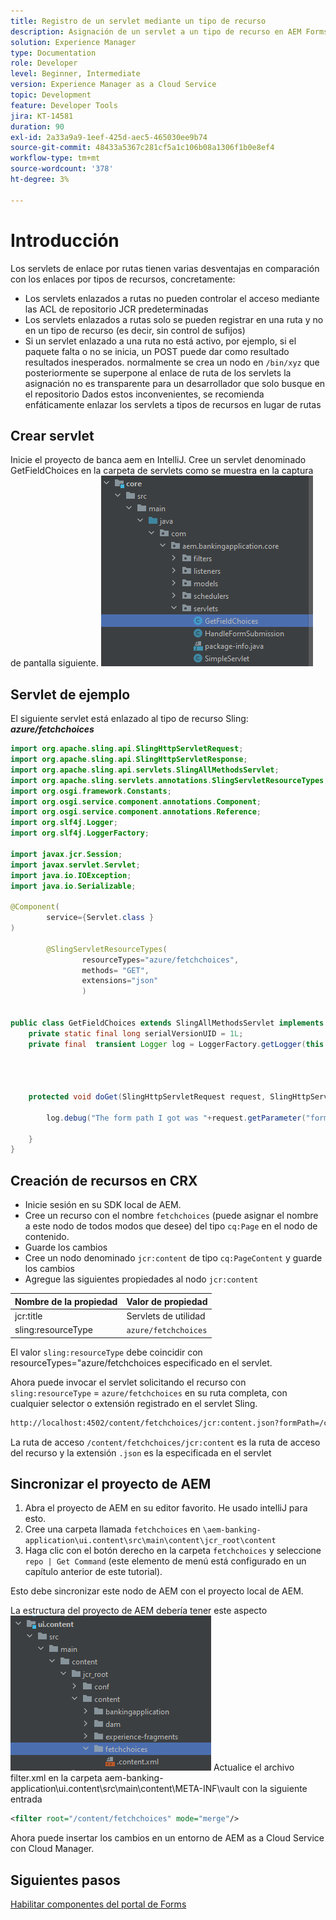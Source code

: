 ```yaml
---
title: Registro de un servlet mediante un tipo de recurso
description: Asignación de un servlet a un tipo de recurso en AEM Forms CS
solution: Experience Manager
type: Documentation
role: Developer
level: Beginner, Intermediate
version: Experience Manager as a Cloud Service
topic: Development
feature: Developer Tools
jira: KT-14581
duration: 90
exl-id: 2a33a9a9-1eef-425d-aec5-465030ee9b74
source-git-commit: 48433a5367c281cf5a1c106b08a1306f1b0e8ef4
workflow-type: tm+mt
source-wordcount: '378'
ht-degree: 3%

---
```


# Introducción

Los servlets de enlace por rutas tienen varias desventajas en comparación con los enlaces por tipos de recursos, concretamente:

* Los servlets enlazados a rutas no pueden controlar el acceso mediante las ACL de repositorio JCR predeterminadas
* Los servlets enlazados a rutas solo se pueden registrar en una ruta y no en un tipo de recurso (es decir, sin control de sufijos)
* Si un servlet enlazado a una ruta no está activo, por ejemplo, si el paquete falta o no se inicia, un POST puede dar como resultado resultados inesperados. normalmente se crea un nodo en `/bin/xyz` que posteriormente se superpone al enlace de ruta de los servlets
la asignación no es transparente para un desarrollador que solo busque en el repositorio
Dados estos inconvenientes, se recomienda enfáticamente enlazar los servlets a tipos de recursos en lugar de rutas

## Crear servlet

Inicie el proyecto de banca aem en IntelliJ. Cree un servlet denominado GetFieldChoices en la carpeta de servlets como se muestra en la captura de pantalla siguiente.
![opciones](assets/fetchchoices.png)

## Servlet de ejemplo

El siguiente servlet está enlazado al tipo de recurso Sling: _**azure/fetchchoices**_



```java
import org.apache.sling.api.SlingHttpServletRequest;
import org.apache.sling.api.SlingHttpServletResponse;
import org.apache.sling.api.servlets.SlingAllMethodsServlet;
import org.apache.sling.servlets.annotations.SlingServletResourceTypes;
import org.osgi.framework.Constants;
import org.osgi.service.component.annotations.Component;
import org.osgi.service.component.annotations.Reference;
import org.slf4j.Logger;
import org.slf4j.LoggerFactory;

import javax.jcr.Session;
import javax.servlet.Servlet;
import java.io.IOException;
import java.io.Serializable;

@Component(
        service={Servlet.class }
)

        @SlingServletResourceTypes(
                resourceTypes="azure/fetchchoices",
                methods= "GET",
                extensions="json"
                )


public class GetFieldChoices extends SlingAllMethodsServlet implements Serializable {
    private static final long serialVersionUID = 1L;
    private final  transient Logger log = LoggerFactory.getLogger(this.getClass());


   

    protected void doGet(SlingHttpServletRequest request, SlingHttpServletResponse response) {

        log.debug("The form path I got was "+request.getParameter("formPath"));

    }
}
```

## Creación de recursos en CRX

* Inicie sesión en su SDK local de AEM.
* Cree un recurso con el nombre `fetchchoices` (puede asignar el nombre a este nodo de todos modos que desee) del tipo `cq:Page` en el nodo de contenido.
* Guarde los cambios
* Cree un nodo denominado `jcr:content` de tipo `cq:PageContent` y guarde los cambios
* Agregue las siguientes propiedades al nodo `jcr:content`

| Nombre de la propiedad | Valor de propiedad |
|--------------------|--------------------|
| jcr:title | Servlets de utilidad |
| sling:resourceType | `azure/fetchchoices` |


El valor `sling:resourceType` debe coincidir con resourceTypes=&quot;azure/fetchchoices especificado en el servlet.

Ahora puede invocar el servlet solicitando el recurso con `sling:resourceType` = `azure/fetchchoices` en su ruta completa, con cualquier selector o extensión registrado en el servlet Sling.

```html
http://localhost:4502/content/fetchchoices/jcr:content.json?formPath=/content/forms/af/forrahul/jcr:content/guideContainer
```

La ruta de acceso `/content/fetchchoices/jcr:content` es la ruta de acceso del recurso y la extensión `.json` es la especificada en el servlet

## Sincronizar el proyecto de AEM

1. Abra el proyecto de AEM en su editor favorito. He usado intelliJ para esto.
1. Cree una carpeta llamada `fetchchoices` en `\aem-banking-application\ui.content\src\main\content\jcr_root\content`
1. Haga clic con el botón derecho en la carpeta `fetchchoices` y seleccione `repo | Get Command` (este elemento de menú está configurado en un capítulo anterior de este tutorial).

Esto debe sincronizar este nodo de AEM con el proyecto local de AEM.

La estructura del proyecto de AEM debería tener este aspecto
![solucionador de recursos](assets/mapping-servlet-resource.png)
Actualice el archivo filter.xml en la carpeta aem-banking-application\ui.content\src\main\content\META-INF\vault con la siguiente entrada

```xml
<filter root="/content/fetchchoices" mode="merge"/>
```

Ahora puede insertar los cambios en un entorno de AEM as a Cloud Service con Cloud Manager.

## Siguientes pasos

[Habilitar componentes del portal de Forms](./forms-portal-components.md)

